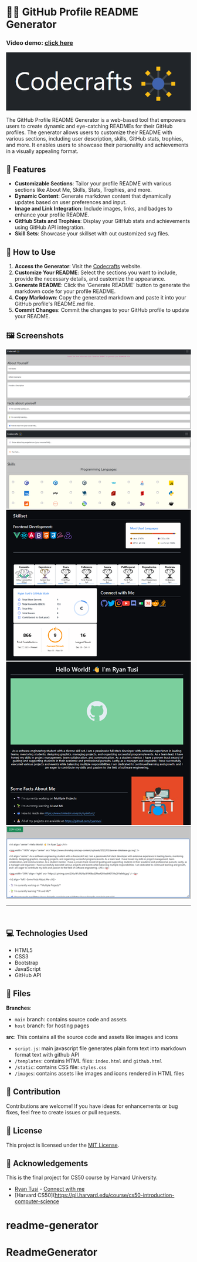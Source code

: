 

# 👨‍💻 GitHub Profile README Generator
### Video demo: [click here](https://www.youtube.com/watch?v=Io-POzQf4jc)

![Project Banner](screenshots/codecrafts.png)

The GitHub Profile README Generator is a web-based tool that empowers users to create dynamic and eye-catching READMEs for their GitHub profiles. The generator allows users to customize their README with various sections, including user description, skills, GitHub stats, trophies, and more. It enables users to showcase their personality and achievements in a visually appealing format.

## 🚀 Features

- **Customizable Sections**: Tailor your profile README with various sections like About Me, Skills, Stats, Trophies, and more.
- **Dynamic Content**: Generate markdown content that dynamically updates based on user preferences and input.
- **Image and Link Integration**: Include images, links, and badges to enhance your profile README.
- **GitHub Stats and Trophies**: Display your GitHub stats and achievements using GitHub API integration.
- **Skill Sets**: Showcase your skillset with out customized svg files.

## 📝 How to Use

1. **Access the Generator**: Visit the [Codecrafts](https://ryantusi.github.io/Github_Profile_README_Generator/) website.
2. **Customize Your README**: Select the sections you want to include, provide the necessary details, and customize the appearance.
3. **Generate README**: Click the 'Generate README' button to generate the markdown code for your profile README.
4. **Copy Markdown**: Copy the generated markdown and paste it into your GitHub profile's README.md file.
5. **Commit Changes**: Commit the changes to your GitHub profile to update your README.

## 🖼️ Screenshots

![Screenshot 1](screenshots/cc_sc1.png)
![Screenshot 2](screenshots/cc_sc2.png)
![Screenshot 3](screenshots/cc_sc3.png)
![Screenshot 4](screenshots/cc_sc4.png)
![Screenshot 5](screenshots/cc_sc5.png)
<br><hr><br>

## 💻 Technologies Used

- HTML5
- CSS3
- Bootstrap
- JavaScript
- GitHub API

## 📄 Files

**Branches**: 
- `main` branch: contains source code and assets
- `host` branch: for hosting pages

**src**: This contains all the source code and assets like images and icons
- `script.js`: main javascript file generates plain form text into markdown format text with github API
- `/templates`: contains HTML files: `index.html` and `github.html`
- `/static`: contains CSS file: `styles.css`
- `/images`: contains assets like images and icons rendered in HTML files

## 🤝 Contribution

Contributions are welcome! If you have ideas for enhancements or bug fixes, feel free to create issues or pull requests.

## 📄 License

This project is licensed under the [MIT License](LICENSE).

## 🙏 Acknowledgements

This is the final project for CS50 course by Harvard University.

- [Ryan Tusi](https://github.com/ryantusi/) - [Connect with me](https://www.linkedin.com/in/ryantusi/)
- [Harvard CS50](https://pll.harvard.edu/course/cs50-introduction-computer-science
# readme-generator

# ReadmeGenerator

